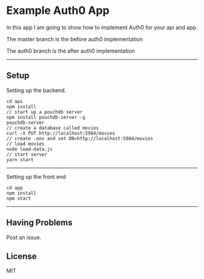 # Example Auth0 App

In this app I am going to show how to implement Auth0 
for your api and app.

The master branch is the before auth0 implementation

The auth0 branch is the after auth0 implementation

---

## Setup

Setting up the backend.

```
cd api 
npm install
// start up a pouchdb server
npm install pouchdb-server -g
pouchdb-server
// create a database called movies
curl -X PUT http://localhost:5984/movies
// create .env and set DB=http://localhost:5984/movies
// load movies
node load-data.js
// start server
yarn start
```

---

Setting up the front end

``` 
cd app
npm install
npm start
```

---

## Having Problems

Post an issue.

## License

MIT



